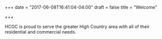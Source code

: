 +++
date = "2017-06-08T16:41:04-04:00"
draft = false
title = "Welcome"

+++

HCGC is proud to serve the greater High Country area with all of their residential and commercial needs.
